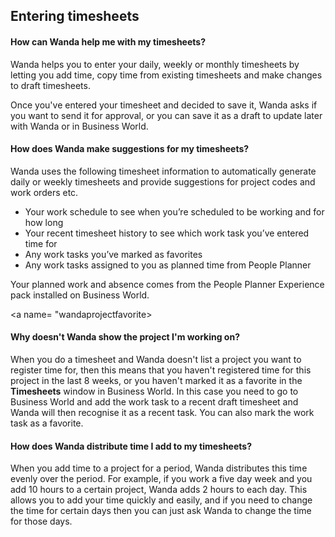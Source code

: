 ## Entering timesheets

<a name= "wandatimehow"></a>
#### How can Wanda help me with my timesheets?
Wanda helps you to enter your daily, weekly or monthly timesheets by letting you add time, copy time from existing timesheets and make changes to draft timesheets. 

Once you've entered your timesheet and decided to save it, Wanda asks if you want to send it for approval, or you can save it as a draft to update later with Wanda or in Business World.

<a name= "wandatimesuggest"></a>
#### How does Wanda make suggestions for my timesheets?
Wanda uses the following timesheet information to automatically generate daily or weekly timesheets and provide suggestions for project codes and work orders etc.

* Your work schedule to see when you’re scheduled to be working and for how long 
* Your recent timesheet history to see which work task you’ve entered time for
* Any work tasks you’ve marked as favorites
* Any work tasks assigned to you as planned time from People Planner

Your planned work and absence comes from the People Planner Experience pack installed on Business World.

<a name= "wandaprojectfavorite></a>
#### Why doesn't Wanda show the project I'm working on?
When you do a timesheet and Wanda doesn't list a project you want to register time for, then this means that you haven't registered time for this project in the last 8 weeks, or you haven't marked it as a favorite in the **Timesheets** window in Business World. In this case you need to go to Business World and add the work task to a recent draft timesheet and Wanda will then recognise it as a recent task. You can also mark the work task as a favorite.


<a name= "wandatimedistribute"></a>
#### How does Wanda distribute time I add to my timesheets?

When you add time to a project for a period, Wanda distributes this time evenly over the period. For example, if you work a five day week and you add 10 hours to a certain project, Wanda adds 2 hours to each day. This allows you to add your time quickly and easily, and if you need to change the time for certain days then you can just ask Wanda to  change the time for those days.

